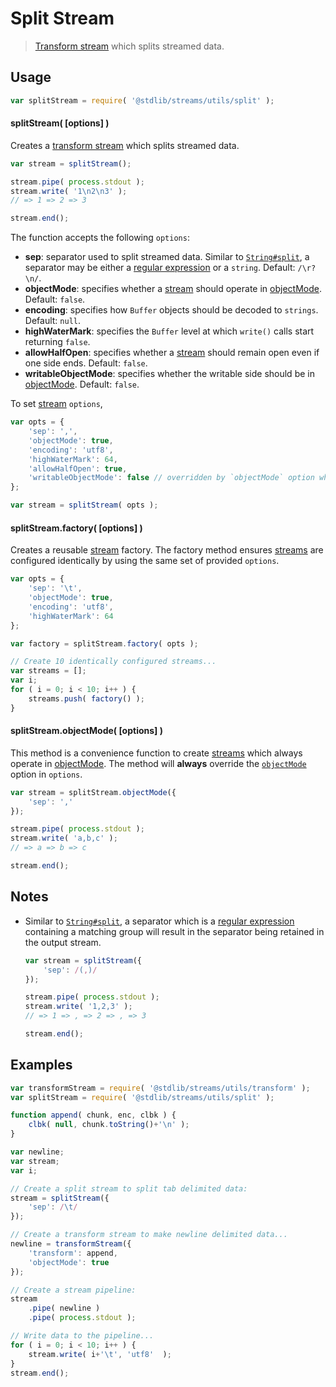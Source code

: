 # Split Stream

> [Transform stream][transform-stream] which splits streamed data.


<!-- <usage> -->

## Usage

``` javascript
var splitStream = require( '@stdlib/streams/utils/split' );
```

#### splitStream( \[options\] )

Creates a [transform stream][transform-stream] which splits streamed data.

``` javascript
var stream = splitStream();

stream.pipe( process.stdout );
stream.write( '1\n2\n3' );
// => 1 => 2 => 3

stream.end();
```

The function accepts the following `options`:

* __sep__: separator used to split streamed data. Similar to [`String#split`][string-split], a separator may be either a [regular expression][regexp] or a `string`. Default: `/\r?\n/`.
* __objectMode__: specifies whether a [stream][stream] should operate in [objectMode][object-mode]. Default: `false`.
* __encoding__: specifies how `Buffer` objects should be decoded to `strings`. Default: `null`.
* __highWaterMark__: specifies the `Buffer` level at which `write()` calls start returning `false`.
* __allowHalfOpen__: specifies whether a [stream][stream] should remain open even if one side ends. Default: `false`.
* __writableObjectMode__: specifies whether the writable side should be in [objectMode][object-mode]. Default: `false`.

To set [stream][stream] `options`,

``` javascript
var opts = {
    'sep': ',',
    'objectMode': true,
    'encoding': 'utf8',
    'highWaterMark': 64,
    'allowHalfOpen': true,
    'writableObjectMode': false // overridden by `objectMode` option when `objectMode=true`
};

var stream = splitStream( opts );
```


#### splitStream.factory( \[options\] )

Creates a reusable [stream][stream] factory. The factory method ensures [streams][stream] are configured identically by using the same set of provided `options`.

``` javascript
var opts = {
    'sep': '\t',
    'objectMode': true,
    'encoding': 'utf8',
    'highWaterMark': 64 
};

var factory = splitStream.factory( opts );

// Create 10 identically configured streams...
var streams = [];
var i;
for ( i = 0; i < 10; i++ ) {
    streams.push( factory() );
}
```


#### splitStream.objectMode( \[options\] )

This method is a convenience function to create [streams][stream] which always operate in [objectMode][object-mode]. The method will __always__ override the [`objectMode`][object-mode] option in `options`.

``` javascript
var stream = splitStream.objectMode({
    'sep': ','
});

stream.pipe( process.stdout );
stream.write( 'a,b,c' );
// => a => b => c

stream.end();
```

<!-- </usage> -->


<!-- <notes> -->

## Notes

* Similar to [`String#split`][string-split], a separator which is a [regular expression][regexp] containing a matching group will result in the separator being retained in the output stream.

  ``` javascript
  var stream = splitStream({
      'sep': /(,)/
  });

  stream.pipe( process.stdout );
  stream.write( '1,2,3' );
  // => 1 => , => 2 => , => 3

  stream.end();
  ```

<!-- </notes> -->


<!-- <examples> -->

## Examples

``` javascript
var transformStream = require( '@stdlib/streams/utils/transform' );
var splitStream = require( '@stdlib/streams/utils/split' );

function append( chunk, enc, clbk ) {
    clbk( null, chunk.toString()+'\n' );
}

var newline;
var stream;
var i;

// Create a split stream to split tab delimited data:
stream = splitStream({
    'sep': /\t/
});

// Create a transform stream to make newline delimited data...
newline = transformStream({
    'transform': append,
    'objectMode': true
});

// Create a stream pipeline:
stream
    .pipe( newline )
    .pipe( process.stdout );

// Write data to the pipeline...
for ( i = 0; i < 10; i++ ) {
    stream.write( i+'\t', 'utf8'  );
}
stream.end();
```

<!-- </examples> -->


<!-- <links> -->

[stream]: https://nodejs.org/api/stream.html
[transform-stream]: https://nodejs.org/api/stream.html
[object-mode]: https://nodejs.org/api/stream.html#stream_object_mode

[string-split]: https://developer.mozilla.org/en-US/docs/Web/JavaScript/Reference/Global_Objects/String/split
[regexp]: https://developer.mozilla.org/en-US/docs/Web/JavaScript/Guide/Regular_Expressions

<!-- </links> -->
